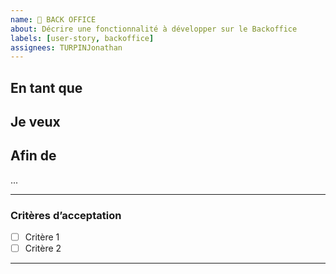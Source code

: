 ```yaml
---
name: 📖 BACK OFFICE
about: Décrire une fonctionnalité à développer sur le Backoffice
labels: [user-story, backoffice]
assignees: TURPINJonathan
---
```


## En tant que

## Je veux

## Afin de

...


---

### Critères d’acceptation

- [ ] Critère 1
- [ ] Critère 2

---